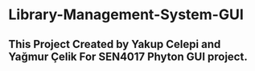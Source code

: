 # Library-Management-System-GUI


## This Project Created by Yakup Celepi and Yağmur Çelik For SEN4017 Phyton GUI project. 
